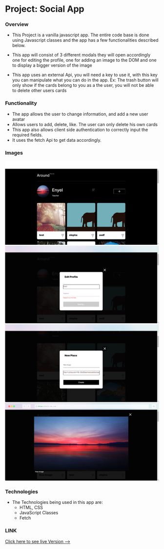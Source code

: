 # Project: Social App

### Overview
* This Project is a vanilla javascript app. The entire code base is done using Javascript classes and the app has a few functionalities described below. 
* This app will consist of 3 different modals they will open accordingly one for editing the profile, one for adding an image to the DOM and one to display a bigger version of the image

* This app uses an external Api, you will need a key to use it, with this key you can manipulate what you can do in the app. Ex: The trash button will only show if the cards belong to you as a the user, you will not be able to delete other users cards 

### Functionality

* The app allows the user to change information, and add a new user avatar
* Allows users to add, delete, like. The user can only delete his own cards
* This app also allows client side authentication to correctly input the required fields. 
* It uses the fetch Api to get data accordingly.



### Images
![Image](src/images/screenshot-rocks1.png)
![Image](src/images/screenshot-rocks2.png)
![Image](src/images/screenshot-rocks3.png)
![Image](src/images/screenshot-rocks4.png)


### Technologies
* The Technologies being used in this app are: 
  * HTML, CSS
  * JavaScript Classes
  * Fetch
 



### LINK
[Click here to see live Version --> ](enyelsequeira.github.io/social-app)



